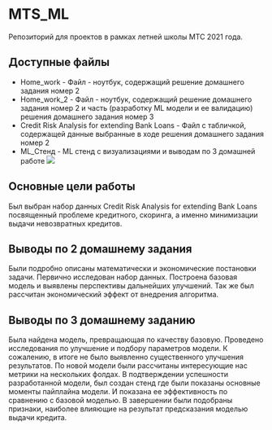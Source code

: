 # MTS_ML
Репозиторий для проектов в рамках летней школы МТС 2021 года.

## Доступные файлы
+ Home_work - Файл - ноутбук, содержащий решение домашнего задания номер 2
+ Home_work_2 - Файл - ноутбук, содержащий решение домашнего задания номер 2 и часть (разработку ML модели и ее валидацию) решения домашнего задания номер 3
+ Credit Risk Analysis for extending Bank Loans - Файл с табличкой, содержащей данные выбранные в ходе решения домашнего задания номер 2
+ ML_Стенд - ML стенд с визуализациями и выводам по 3 домашней работе [<img src=https://colab.research.google.com/assets/colab-badge.svg>](https://colab.research.google.com/github/lnetw/MTS_ML/blob/main/ML_Стенд.ipynb)

## Основные цели работы
Был выбран набор данных Credit Risk Analysis for extending Bank Loans посвященный проблеме кредитного, скоринга, а именно минимизации выдачи невозвратных кредитов.

## Выводы по 2 домашнему задания
Были подробно описаны математически и экономические постановки задачи. Первично исследован набор данных. Построена базовая модель и выявлены перспективы дальнейших улучшений. Так же был рассчитан экономический эффект от внедрения алгоритма.

## Выводы по 3 домашнему заданию
Была найдена модель, превращающая по качеству базовую. Проведено исследования по улучшение и подбору параметров модели. К сожалению, в итоге не было выявленно существенного улучшения результатов. По новой модели были рассчитаны интересующие нас метрики на нескольких фолдах. В подтверждении успешности разработанной модели, был создан стенд где были показаны основные моменты пайплайна модели. И показана ее эффективность по сравнению с базовой моделью. В завершении были подобраны признаки, наиболее влияющие на результат предсказания моделью выдачи кредита.
